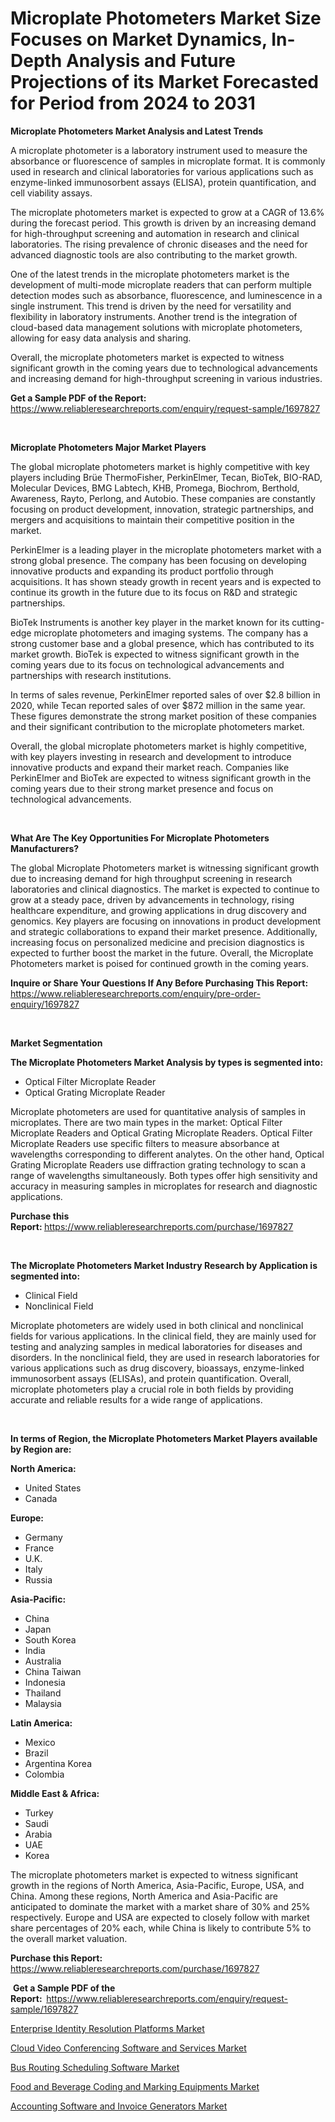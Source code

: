 <p><h1>Microplate Photometers Market Size Focuses on Market Dynamics, In-Depth Analysis and Future Projections of its Market Forecasted for Period from 2024 to 2031</h1></p><p><strong>Microplate Photometers Market Analysis and Latest Trends</strong></p>
<p><p>A microplate photometer is a laboratory instrument used to measure the absorbance or fluorescence of samples in microplate format. It is commonly used in research and clinical laboratories for various applications such as enzyme-linked immunosorbent assays (ELISA), protein quantification, and cell viability assays.</p><p>The microplate photometers market is expected to grow at a CAGR of 13.6% during the forecast period. This growth is driven by an increasing demand for high-throughput screening and automation in research and clinical laboratories. The rising prevalence of chronic diseases and the need for advanced diagnostic tools are also contributing to the market growth.</p><p>One of the latest trends in the microplate photometers market is the development of multi-mode microplate readers that can perform multiple detection modes such as absorbance, fluorescence, and luminescence in a single instrument. This trend is driven by the need for versatility and flexibility in laboratory instruments. Another trend is the integration of cloud-based data management solutions with microplate photometers, allowing for easy data analysis and sharing.</p><p>Overall, the microplate photometers market is expected to witness significant growth in the coming years due to technological advancements and increasing demand for high-throughput screening in various industries.</p></p>
<p><strong>Get a Sample PDF of the Report:&nbsp;</strong> <a href="https://www.reliableresearchreports.com/enquiry/request-sample/1697827">https://www.reliableresearchreports.com/enquiry/request-sample/1697827</a></p>
<p>&nbsp;</p>
<p><strong>Microplate Photometers Major Market Players</strong></p>
<p><p>The global microplate photometers market is highly competitive with key players including Brüe ThermoFisher, PerkinElmer, Tecan, BioTek, BIO-RAD, Molecular Devices, BMG Labtech, KHB, Promega, Biochrom, Berthold, Awareness, Rayto, Perlong, and Autobio. These companies are constantly focusing on product development, innovation, strategic partnerships, and mergers and acquisitions to maintain their competitive position in the market.</p><p>PerkinElmer is a leading player in the microplate photometers market with a strong global presence. The company has been focusing on developing innovative products and expanding its product portfolio through acquisitions. It has shown steady growth in recent years and is expected to continue its growth in the future due to its focus on R&D and strategic partnerships.</p><p>BioTek Instruments is another key player in the market known for its cutting-edge microplate photometers and imaging systems. The company has a strong customer base and a global presence, which has contributed to its market growth. BioTek is expected to witness significant growth in the coming years due to its focus on technological advancements and partnerships with research institutions.</p><p>In terms of sales revenue, PerkinElmer reported sales of over $2.8 billion in 2020, while Tecan reported sales of over $872 million in the same year. These figures demonstrate the strong market position of these companies and their significant contribution to the microplate photometers market.</p><p>Overall, the global microplate photometers market is highly competitive, with key players investing in research and development to introduce innovative products and expand their market reach. Companies like PerkinElmer and BioTek are expected to witness significant growth in the coming years due to their strong market presence and focus on technological advancements.</p></p>
<p>&nbsp;</p>
<p><strong>What Are The Key Opportunities For Microplate Photometers Manufacturers?</strong></p>
<p><p>The global Microplate Photometers market is witnessing significant growth due to increasing demand for high throughput screening in research laboratories and clinical diagnostics. The market is expected to continue to grow at a steady pace, driven by advancements in technology, rising healthcare expenditure, and growing applications in drug discovery and genomics. Key players are focusing on innovations in product development and strategic collaborations to expand their market presence. Additionally, increasing focus on personalized medicine and precision diagnostics is expected to further boost the market in the future. Overall, the Microplate Photometers market is poised for continued growth in the coming years.</p></p>
<p><strong>Inquire or Share Your Questions If Any Before Purchasing This Report:</strong> <a href="https://www.reliableresearchreports.com/enquiry/pre-order-enquiry/1697827">https://www.reliableresearchreports.com/enquiry/pre-order-enquiry/1697827</a></p>
<p>&nbsp;</p>
<p><strong>Market Segmentation</strong></p>
<p><strong>The Microplate Photometers Market Analysis by types is segmented into:</strong></p>
<p><ul><li>Optical Filter Microplate Reader</li><li>Optical Grating Microplate Reader</li></ul></p>
<p><p>Microplate photometers are used for quantitative analysis of samples in microplates. There are two main types in the market: Optical Filter Microplate Readers and Optical Grating Microplate Readers. Optical Filter Microplate Readers use specific filters to measure absorbance at wavelengths corresponding to different analytes. On the other hand, Optical Grating Microplate Readers use diffraction grating technology to scan a range of wavelengths simultaneously. Both types offer high sensitivity and accuracy in measuring samples in microplates for research and diagnostic applications.</p></p>
<p><strong>Purchase this Report:&nbsp;</strong><a href="https://www.reliableresearchreports.com/purchase/1697827">https://www.reliableresearchreports.com/purchase/1697827</a></p>
<p>&nbsp;</p>
<p><strong>The Microplate Photometers Market Industry Research by Application is segmented into:</strong></p>
<p><ul><li>Clinical Field</li><li>Nonclinical Field</li></ul></p>
<p><p>Microplate photometers are widely used in both clinical and nonclinical fields for various applications. In the clinical field, they are mainly used for testing and analyzing samples in medical laboratories for diseases and disorders. In the nonclinical field, they are used in research laboratories for various applications such as drug discovery, bioassays, enzyme-linked immunosorbent assays (ELISAs), and protein quantification. Overall, microplate photometers play a crucial role in both fields by providing accurate and reliable results for a wide range of applications.</p></p>
<p>&nbsp;</p>
<p><strong>In terms of Region, the Microplate Photometers Market Players available by Region are:</strong></p>
<p>
    <p> <strong> North America: </strong>
        <ul>
            <li>United States</li>
            <li>Canada</li>
        </ul>
        </p> 
    <p> <strong> Europe: </strong>
        <ul>
            <li>Germany</li>
            <li>France</li>
            <li>U.K.</li>
            <li>Italy</li>
            <li>Russia</li>
        </ul>
        </p> 
    <p> <strong> Asia-Pacific: </strong>
        <ul>
            <li>China</li>
            <li>Japan</li>
            <li>South Korea</li>
            <li>India</li>
            <li>Australia</li>
            <li>China Taiwan</li>
            <li>Indonesia</li>
            <li>Thailand</li>
            <li>Malaysia</li>
        </ul>
        </p> 
    <p> <strong> Latin America: </strong>
        <ul>
            <li>Mexico</li>
            <li>Brazil</li>
            <li>Argentina Korea</li>
            <li>Colombia</li>
        </ul>
        </p> 
    <p> <strong> Middle East & Africa: </strong>
        <ul>
            <li>Turkey</li>
            <li>Saudi</li>
            <li>Arabia</li>
            <li>UAE</li>
            <li>Korea</li>
        </ul>
    </p>
    </p>
<p><p>The microplate photometers market is expected to witness significant growth in the regions of North America, Asia-Pacific, Europe, USA, and China. Among these regions, North America and Asia-Pacific are anticipated to dominate the market with a market share of 30% and 25% respectively. Europe and USA are expected to closely follow with market share percentages of 20% each, while China is likely to contribute 5% to the overall market valuation.</p></p>
<p><strong>Purchase this Report: </strong><a href="https://www.reliableresearchreports.com/purchase/1697827">https://www.reliableresearchreports.com/purchase/1697827</a></p>
<p>&nbsp;<strong>Get a Sample PDF of the Report:&nbsp;&nbsp;</strong><a href="https://www.reliableresearchreports.com/enquiry/request-sample/1697827">https://www.reliableresearchreports.com/enquiry/request-sample/1697827</a></p>
<p><strong></strong></p>
<p><p><a href="https://medium.com/@kathydavis04/enterprise-identity-resolution-platforms-market-furnishes-information-on-market-share-market-ec26860d3002">Enterprise Identity Resolution Platforms Market</a></p><p><a href="https://medium.com/@marieramos20/cloud-video-conferencing-software-and-services-market-analysis-and-sze-forecasted-for-period-from-2058300650ef">Cloud Video Conferencing Software and Services Market</a></p><p><a href="https://medium.com/@kathydavis04/bus-routing-scheduling-software-market-trends-and-market-analysis-forecasted-for-period-2024-2031-0761201ba963">Bus Routing Scheduling Software Market</a></p><p><a href="https://github.com/ruddyyedelwadw/Market-Research-Report-List-1/blob/main/food-and-beverage-coding-and-marking-equipments-market.md">Food and Beverage Coding and Marking Equipments Market</a></p><p><a href="https://medium.com/@saraprifti1917/accounting-software-and-invoice-generators-market-analysis-its-cagr-market-segmentation-and-97074c69f642">Accounting Software and Invoice Generators Market</a></p></p>